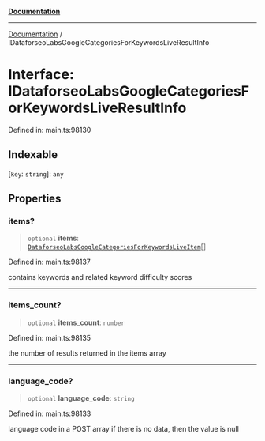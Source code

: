[**Documentation**](../README.md)

***

[Documentation](../README.md) / IDataforseoLabsGoogleCategoriesForKeywordsLiveResultInfo

# Interface: IDataforseoLabsGoogleCategoriesForKeywordsLiveResultInfo

Defined in: main.ts:98130

## Indexable

\[`key`: `string`\]: `any`

## Properties

### items?

> `optional` **items**: [`DataforseoLabsGoogleCategoriesForKeywordsLiveItem`](../classes/DataforseoLabsGoogleCategoriesForKeywordsLiveItem.md)[]

Defined in: main.ts:98137

contains keywords and related keyword difficulty scores

***

### items\_count?

> `optional` **items\_count**: `number`

Defined in: main.ts:98135

the number of results returned in the items array

***

### language\_code?

> `optional` **language\_code**: `string`

Defined in: main.ts:98133

language code in a POST array
if there is no data, then the value is null
